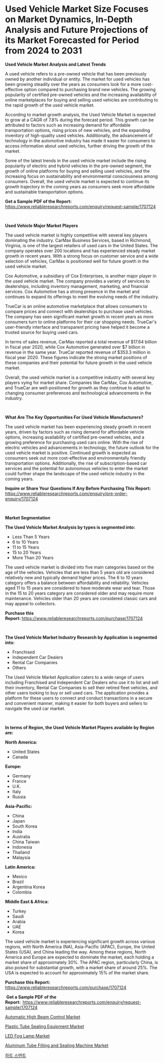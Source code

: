 <p><h1>Used Vehicle Market Size Focuses on Market Dynamics, In-Depth Analysis and Future Projections of its Market Forecasted for Period from 2024 to 2031</h1></p><p><strong>Used Vehicle Market Analysis and Latest Trends</strong></p>
<p><p>A used vehicle refers to a pre-owned vehicle that has been previously owned by another individual or entity. The market for used vehicles has been growing steadily over the years as consumers look for a more cost-effective option compared to purchasing brand new vehicles. The growing popularity of certified pre-owned vehicles and the increasing availability of online marketplaces for buying and selling used vehicles are contributing to the rapid growth of the used vehicle market.</p><p>According to market growth analysis, the Used Vehicle Market is expected to grow at a CAGR of 7.8% during the forecast period. This growth can be attributed to factors such as increasing demand for affordable transportation options, rising prices of new vehicles, and the expanding inventory of high-quality used vehicles. Additionally, the advancement of technology in the automotive industry has made it easier for consumers to access information about used vehicles, further driving the growth of the market.</p><p>Some of the latest trends in the used vehicle market include the rising popularity of electric and hybrid vehicles in the pre-owned segment, the growth of online platforms for buying and selling used vehicles, and the increasing focus on sustainability and environmental consciousness among consumers. Overall, the used vehicle market is expected to continue its growth trajectory in the coming years as consumers seek more affordable and sustainable transportation options.</p></p>
<p><strong>Get a Sample PDF of the Report:&nbsp;</strong> <a href="https://www.reliableresearchreports.com/enquiry/request-sample/1707124">https://www.reliableresearchreports.com/enquiry/request-sample/1707124</a></p>
<p>&nbsp;</p>
<p><strong>Used Vehicle Major Market Players</strong></p>
<p><p>The used vehicle market is highly competitive with several key players dominating the industry. CarMax Business Services, based in Richmond, Virginia, is one of the largest retailers of used cars in the United States. The company operates over 200 locations and has experienced steady market growth in recent years. With a strong focus on customer service and a wide selection of vehicles, CarMax is positioned well for future growth in the used vehicle market.</p><p>Cox Automotive, a subsidiary of Cox Enterprises, is another major player in the used vehicle market. The company provides a variety of services to dealerships, including inventory management, marketing, and financial services. Cox Automotive has a strong presence in the market and continues to expand its offerings to meet the evolving needs of the industry.</p><p>TrueCar is an online automotive marketplace that allows consumers to compare prices and connect with dealerships to purchase used vehicles. The company has seen significant market growth in recent years as more consumers turn to online platforms for their car shopping needs. TrueCar's user-friendly interface and transparent pricing have helped it become a trusted source for buying used cars.</p><p>In terms of sales revenue, CarMax reported a total revenue of $17.64 billion in fiscal year 2020, while Cox Automotive generated over $7 billion in revenue in the same year. TrueCar reported revenue of $353.3 million in fiscal year 2020. These figures indicate the strong market positions of these companies and their potential for future growth in the used vehicle market.</p><p>Overall, the used vehicle market is a competitive industry with several key players vying for market share. Companies like CarMax, Cox Automotive, and TrueCar are well-positioned for growth as they continue to adapt to changing consumer preferences and technological advancements in the industry.</p></p>
<p>&nbsp;</p>
<p><strong>What Are The Key Opportunities For Used Vehicle Manufacturers?</strong></p>
<p><p>The used vehicle market has been experiencing steady growth in recent years, driven by factors such as rising demand for affordable vehicle options, increasing availability of certified pre-owned vehicles, and a growing preference for purchasing used cars online. With the rise of electric vehicles and advancements in technology, the future outlook for the used vehicle market is positive. Continued growth is expected as consumers seek out more cost-effective and environmentally friendly transportation options. Additionally, the rise of subscription-based car services and the potential for autonomous vehicles to enter the market could further shape the landscape of the used vehicle industry in the coming years.</p></p>
<p><strong>Inquire or Share Your Questions If Any Before Purchasing This Report:</strong> <a href="https://www.reliableresearchreports.com/enquiry/pre-order-enquiry/1707124">https://www.reliableresearchreports.com/enquiry/pre-order-enquiry/1707124</a></p>
<p>&nbsp;</p>
<p><strong>Market Segmentation</strong></p>
<p><strong>The Used Vehicle Market Analysis by types is segmented into:</strong></p>
<p><ul><li>Less Than 5 Years</li><li>6 to 10 Years</li><li>11 to 15 Years</li><li>15 to 20 Years</li><li>More Than 20 Years</li></ul></p>
<p><p>The used vehicle market is divided into five main categories based on the age of the vehicles. Vehicles that are less than 5 years old are considered relatively new and typically demand higher prices. The 6 to 10 years category offers a balance between affordability and reliability. Vehicles aged 11 to 15 years are considered to have moderate wear and tear. Those in the 15 to 20 years category are considered older and may require more maintenance. Vehicles older than 20 years are considered classic cars and may appeal to collectors.</p></p>
<p><strong>Purchase this Report:&nbsp;</strong><a href="https://www.reliableresearchreports.com/purchase/1707124">https://www.reliableresearchreports.com/purchase/1707124</a></p>
<p>&nbsp;</p>
<p><strong>The Used Vehicle Market Industry Research by Application is segmented into:</strong></p>
<p><ul><li>Franchised</li><li>Independent Car Dealers</li><li>Rental Car Companies</li><li>Others</li></ul></p>
<p><p>The Used Vehicle Market Application caters to a wide range of users including Franchised and Independent Car Dealers who use it to list and sell their inventory, Rental Car Companies to sell their retired fleet vehicles, and other users looking to buy or sell used cars. The application provides a platform for these users to connect and conduct transactions in a secure and convenient manner, making it easier for both buyers and sellers to navigate the used car market.</p></p>
<p>&nbsp;</p>
<p><strong>In terms of Region, the Used Vehicle Market Players available by Region are:</strong></p>
<p>
    <p> <strong> North America: </strong>
        <ul>
            <li>United States</li>
            <li>Canada</li>
        </ul>
        </p> 
    <p> <strong> Europe: </strong>
        <ul>
            <li>Germany</li>
            <li>France</li>
            <li>U.K.</li>
            <li>Italy</li>
            <li>Russia</li>
        </ul>
        </p> 
    <p> <strong> Asia-Pacific: </strong>
        <ul>
            <li>China</li>
            <li>Japan</li>
            <li>South Korea</li>
            <li>India</li>
            <li>Australia</li>
            <li>China Taiwan</li>
            <li>Indonesia</li>
            <li>Thailand</li>
            <li>Malaysia</li>
        </ul>
        </p> 
    <p> <strong> Latin America: </strong>
        <ul>
            <li>Mexico</li>
            <li>Brazil</li>
            <li>Argentina Korea</li>
            <li>Colombia</li>
        </ul>
        </p> 
    <p> <strong> Middle East & Africa: </strong>
        <ul>
            <li>Turkey</li>
            <li>Saudi</li>
            <li>Arabia</li>
            <li>UAE</li>
            <li>Korea</li>
        </ul>
    </p>
    </p>
<p><p>The used vehicle market is experiencing significant growth across various regions, with North America (NA), Asia-Pacific (APAC), Europe, the United States (USA), and China leading the way. Among these regions, North America and Europe are expected to dominate the market, each holding a market share of approximately 30%. The APAC region, particularly China, is also poised for substantial growth, with a market share of around 25%. The USA is expected to account for approximately 15% of the market share.</p></p>
<p><strong>Purchase this Report: </strong><a href="https://www.reliableresearchreports.com/purchase/1707124">https://www.reliableresearchreports.com/purchase/1707124</a></p>
<p>&nbsp;<strong>Get a Sample PDF of the Report:&nbsp;&nbsp;</strong><a href="https://www.reliableresearchreports.com/enquiry/request-sample/1707124">https://www.reliableresearchreports.com/enquiry/request-sample/1707124</a></p>
<p><strong></strong></p>
<p><p><a href="https://github.com/jj19131/Market-Research-Report-List-1/blob/main/automatic-high-beam-control-market.md">Automatic High Beam Control Market</a></p><p><a href="https://issuu.com/reportprime-2/docs/plastic-tube-sealing-equipment-market-size-2030.pp">Plastic Tube Sealing Equipment Market</a></p><p><a href="https://github.com/jodemen/Market-Research-Report-List-1/blob/main/led-fog-lamp-market.md">LED Fog Lamp Market</a></p><p><a href="https://issuu.com/reportprime-2/docs/aluminum-tube-filling-and-sealing-machine-market-s">Aluminum Tube Filling and Sealing Machine Market</a></p><p><a href="https://medium.com/@royross51/%EC%8B%AC%EC%9E%A5-%EC%8A%A4%ED%85%90%ED%8A%B8-%EC%8B%9C%EC%9E%A5%EC%9D%80-%EC%8B%9C%EC%9E%A5-%EC%A0%90%EC%9C%A0%EC%9C%A8-%EC%8B%9C%EC%9E%A5-%EB%8F%99%ED%96%A5-%EB%B0%8F-%EC%8B%9C%EC%9E%A5-%EC%84%B1%EC%9E%A5%EC%97%90-%EB%8C%80%ED%95%9C-%EC%A0%95%EB%B3%B4%EB%A5%BC-%EC%A0%9C%EA%B3%B5%ED%95%A9%EB%8B%88%EB%8B%A4-3f9f7aaa4fa0">하트 스텐트</a></p></p>